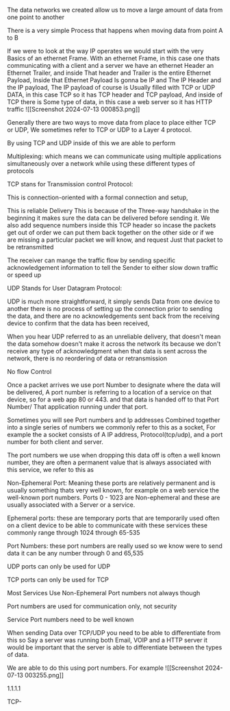 The data networks we created allow us to move a large amount of data from one point to another 



There is a very simple Process that happens when moving data from point A to B



If we were to look at the way IP operates we would start with the very Basics of an ethernet Frame. With an ethernet Frame, in this case one thats communicating with a client and a server we have an ethernet Header an Ethernet Trailer, and inside That header and Trailer is the entire Ethernet Payload, Inside that Ethernet Payload Is gonna be IP and The IP Header and the IP payload, The IP payload of course is Usually filled with TCP or UDP DATA, in this case TCP so it has TCP header and TCP payload, And inside of TCP there is Some type of data, in this case a web server so it has HTTP traffic ![[Screenshot 2024-07-13 000853.png]]



Generally there are two ways to move data from place to place either TCP or UDP, We sometimes refer to TCP or UDP to a Layer 4 protocol.

By using TCP and UDP inside of this we are able to perform 

Multiplexing:
which means we can communicate using multiple applications simultaneously over a network while using these different types of protocols 




TCP stans for Transmission control Protocol:

This is connection-oriented with a formal connection and setup, 

This is reliable Delivery This is because of the Three-way handshake in the beginning it makes sure the data can be delivered before sending it. 
We also add sequence numbers inside this TCP header so incase the packets get out of order we can put them back together on the other side or if we are missing a particular packet we will know, and request Just that packet to be retransmitted

The receiver can mange the traffic flow by sending specific acknowledgement information to tell the Sender to either slow down traffic or speed up 




UDP Stands for User Datagram Protocol:

UDP is much more straightforward, it simply sends Data from one device to another there is no process of setting up the connection prior to sending the data, and there are no acknowledgements sent back from the receiving device to confirm that the data has been received, 

When you hear UDP referred to as an unreliable delivery, that doesn't mean the data somehow doesn't make it across the network its because we don't receive any type of acknowledgment when that data is sent across the network, there is no reordering of data or retransmission 

No flow Control




Once a packet arrives we use port Number to designate where the data will be delivered, A port number is referring to a location of a service on that device, so for a web app 80 or 443. and that data is handed off to that Port Number/ That application running under that port.


Sometimes you will see Port numbers and Ip addresses Combined together into a single series of numbers we commonly refer to this as a socket, For example the a socket consists of A IP address, Protocol(tcp/udp), and a port number for both client and server.


The port numbers we use when dropping this data off is often a well known number, they are often a permanent value that is always associated with this service, we refer to this as

Non-Ephemeral Port: 
Meaning these ports are relatively permanent and is usually something thats very well known, for example on a web service the well-known port numbers.
Ports 0 - 1023 are Non-ephemeral and these are usually associated with a Server or a service. 


Ephemeral ports:
these are temporary ports that are temporarily used often on a client device to be able to communicate with these services these commonly range through 1024 through 65-535





Port Numbers:
these port numbers are really used so we know were to send data it can be any number through 0 and 65,535

UDP ports can only be used for UDP 

TCP ports can only be used for TCP


Most Services Use Non-Ephemeral Port numbers not always though


Port numbers are used for communication only, not security 

Service Port numbers need to be well known



When sending Data over TCP/UDP you need to be able to differentiate from this so Say a server was running both Email, VOIP and a HTTP server it would be important that the server is able to differentiate between the types of data.

We are able to do this using port numbers. For example ![[Screenshot 2024-07-13 003255.png]]















1.1.1.1 



TCP- 

